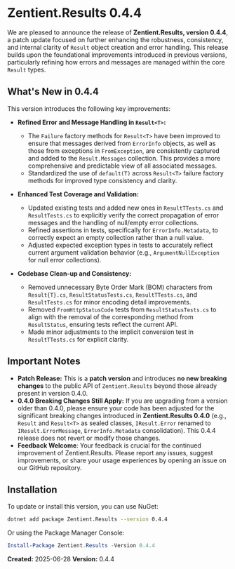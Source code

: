 # **Zentient.Results 0.4.4**

We are pleased to announce the release of **Zentient.Results, version 0.4.4**, a patch update focused on further enhancing the robustness, consistency, and internal clarity of `Result` object creation and error handling. This release builds upon the foundational improvements introduced in previous versions, particularly refining how errors and messages are managed within the core `Result` types.

## **What's New in 0.4.4**

This version introduces the following key improvements:

  * **Refined Error and Message Handling in `Result<T>`:**

      * The `Failure` factory methods for `Result<T>` have been improved to ensure that messages derived from `ErrorInfo` objects, as well as those from exceptions in `FromException`, are consistently captured and added to the `Result.Messages` collection. This provides a more comprehensive and predictable view of all associated messages.
      * Standardized the use of `default(T)` across `Result<T>` failure factory methods for improved type consistency and clarity.

  * **Enhanced Test Coverage and Validation:**

      * Updated existing tests and added new ones in `ResultTTests.cs` and `ResultTests.cs` to explicitly verify the correct propagation of error messages and the handling of null/empty error collections.
      * Refined assertions in tests, specifically for `ErrorInfo.Metadata`, to correctly expect an empty collection rather than a null value.
      * Adjusted expected exception types in tests to accurately reflect current argument validation behavior (e.g., `ArgumentNullException` for null error collections).

  * **Codebase Clean-up and Consistency:**

      * Removed unnecessary Byte Order Mark (BOM) characters from `Result{T}.cs`, `ResultStatusTests.cs`, `ResultTTests.cs`, and `ResultTests.cs` for minor encoding detail improvements.
      * Removed `FromHttpStatusCode` tests from `ResultStatusTests.cs` to align with the removal of the corresponding method from `ResultStatus`, ensuring tests reflect the current API.
      * Made minor adjustments to the implicit conversion test in `ResultTTests.cs` for explicit clarity.

## **Important Notes**

  * **Patch Release:** This is a **patch version** and introduces **no new breaking changes** to the public API of `Zentient.Results` beyond those already present in version 0.4.0.
  * **0.4.0 Breaking Changes Still Apply:** If you are upgrading from a version older than 0.4.0, please ensure your code has been adjusted for the significant breaking changes introduced in **Zentient.Results 0.4.0** (e.g., `Result` and `Result<T>` as sealed classes, `IResult.Error` renamed to `IResult.ErrorMessage`, `ErrorInfo.Metadata` consolidation). This 0.4.4 release does not revert or modify those changes.
  * **Feedback Welcome**: Your feedback is crucial for the continued improvement of Zentient.Results. Please report any issues, suggest improvements, or share your usage experiences by opening an issue on our GitHub repository.

## **Installation**

To update or install this version, you can use NuGet:

```bash
dotnet add package Zentient.Results --version 0.4.4
```

Or using the Package Manager Console:

```powershell
Install-Package Zentient.Results -Version 0.4.4
```

**Created:** 2025-06-28 **Version:** 0.4.4
